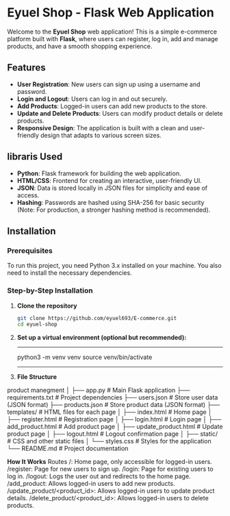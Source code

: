 # Eyuel Shop - Flask Web Application

Welcome to the **Eyuel Shop** web application! This is a simple e-commerce platform built with **Flask**, where users can register, log in, add and manage products, and have a smooth shopping experience.

## Features

- **User Registration**: New users can sign up using a username and password.
- **Login and Logout**: Users can log in and out securely.
- **Add Products**: Logged-in users can add new products to the store.
- **Update and Delete Products**: Users can modify product details or delete products.
- **Responsive Design**: The application is built with a clean and user-friendly design that adapts to various screen sizes.

## libraris Used

- **Python**: Flask framework for building the web application.
- **HTML/CSS**: Frontend for creating an interactive, user-friendly UI.
- **JSON**: Data is stored locally in JSON files for simplicity and ease of access.
- **Hashing**: Passwords are hashed using SHA-256 for basic security (Note: For production, a stronger hashing method is recommended).

## Installation

### Prerequisites

To run this project, you need Python 3.x installed on your machine. You also need to install the necessary dependencies.

### Step-by-Step Installation

1. **Clone the repository**

   ```bash
   git clone https://github.com/eyuel693/E-commerce.git
   cd eyuel-shop
2. **Set up a virtual environment (optional but recommended):**

    ---
    python3 -m venv venv
    source venv/bin/activate 

    ---

3. **File Structure**

product manegment 
│
├── app.py                # Main Flask application
├── requirements.txt      # Project dependencies
├── users.json            # Store user data (JSON format)
├── products.json         # Store product data (JSON format)
├── templates/            # HTML files for each page
│   ├── index.html        # Home page
│   ├── register.html     # Registration page
│   ├── login.html        # Login page
│   ├── add_product.html  # Add product page
│   ├── update_product.html # Update product page
│   ├── logout.html       # Logout confirmation page
│
├── static/               # CSS and other static files
│   └── styles.css        # Styles for the application
└── README.md             # Project documentation

**How It Works**
Routes
/: Home page, only accessible for logged-in users.
/register: Page for new users to sign up.
/login: Page for existing users to log in.
/logout: Logs the user out and redirects to the home page.
/add_product: Allows logged-in users to add new products.
/update_product/<product_id>: Allows logged-in users to update product details.
/delete_product/<product_id>: Allows logged-in users to delete products.